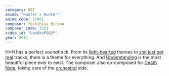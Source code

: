 ```yaml
---
category: OST
anime: "Hunter × Hunter"
anime_code: 11061
composer: Yoshihisa Hirano
composer_code: 7221
video_id: "LooOkvPQQ2Y"
year: 2011
---
```

H×H has a perfect soundtrack. From its <a href="https://youtu.be/hllGJbb0Knw">light-hearted</a> themes to <a href="https://youtu.be/r0zB4_dM5K8">shιt just got real</a> tracks, there is a theme for everything. And <a href="https://youtu.be/kdEe8RkKqwU">Understanding</a> is the most beautiful piece ever to exist.
The composer also co-composed for <a href="https://myanimelist.net/anime/1535">Death Note</a>, taking care of the <a href="https://youtu.be/tAMhUyLwD4k">orchestral</a> side.
